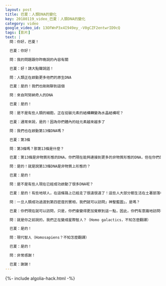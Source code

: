 ```yaml
---
layout: post
title: 巴夏：人類DNA的變化
key: 20180119_video_巴夏：人類DNA的變化
category: video
google_video_id: 13OFWnP3x4I949ey_-V0gCZF2entwrID9cQ
tags: [影片]
text: |
  問：你好，巴夏！

  巴夏：你好！

  問：我的問題跟你昨晚說的內容有關

  巴夏：好！請大點聲說話！

  問：人類正在啟動更多他們的原生DNA

  巴夏：是的！我們也剛剛聊到這個

  問：來自阿努納奇人的DNA

  巴夏：是的！

  問：是不是有些人類的細胞，正在從碳元素的結構轉變為水晶結構呢？

  巴夏：通常來說，是的！因為你們體內的硅元素越來越多了

  問：我們也在啟動第13條DNA嗎？

  巴夏：第3條

  問：第3條嗎？那第13條是什麼？

  巴夏：第13條是非物質形態的DNA，你們現在能夠連接到更多的非物質形態的DNA，但在你們的物質實相中，你們只能夠顯化出三條實體的DNA，如果你顯化出其他的DNA，那你就不再可能是人類的形態

  問：是的！就是說第13條DNA是非物質上形態的？

  巴夏：是的！

  問：是不是有些人現在已經成功啟動了很多DNA呢？

  巴夏：是的！有些地球人，在這條路上已經走了很遠很遠了！這些人大部分都生活在土著部落中，但也有些不是，目前地球上，只有極少數人，已經達到幾百歲的「高齡」了，超過1000歲的就更少了，他們大都不跟你們的社會」同流合污」，那些需要找到他們的人，就會找到他們，你們大部分人，在很長時間之內，都找不到他們。然而，他們的作用就像是定位點/錨點，為你們所有人保留能量，知道你們正走在相似的道路上，或者不同的，他們像燈塔一樣，輻射著某種頻率，那些步他們會後塵的人，將會受其指引，不斷地成為越來越圓滿的自己

  問：一旦人類成功過渡到第四密度的實相，我們就可以訪問」神聖藍圖」，是嗎？

  巴夏：你們現在就可以訪問，只是，你們會變得更加覺察到這一點，因此，你們有意識地訪問神聖藍圖的能力就增強了，所以，你說的對！一切都取決於你更加意識到你已經擁有的連接，並且在覺察的狀態下彰顯（表達）出這些連接，而不是在無意識的狀態下做著你所不喜歡的事，這才是其中的區別，實際上，你們正在進化成完整的人類

  問：就是你之前說的，我們正在變成星際智人？（Homo galactics，不知怎麼翻譯）

  巴夏：是的！

  問：現代智人（Homosapiens？不知怎麼翻譯）

  巴夏：是的！

  問：非常感謝！

  巴夏：謝謝！
---
```


{%- include algolia-hack.html -%}
